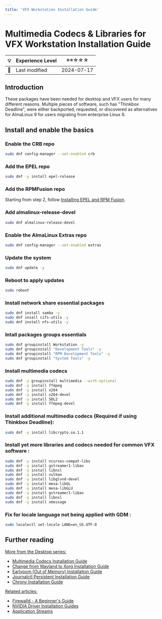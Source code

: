 ```yaml
---
title: 'VFX Workstation Installation Guide'
---
```


# Multimedia Codecs & Libraries for VFX Workstation Installation Guide

| 💡 | Experience Level  | ⭐⭐☆☆☆ |
|--- | --------- | --------|
| 📆 | Last modified | 2024-07-17 |


## Introduction

These packages have been needed for desktop and VFX users for many different reasons. Multiple pieces of software, such has "Thinkbox Deadline", were either backported, requested, or discovered as alternatives for AlmaLinux 9 for users migrating from enterprise Linux 8.

## Install and enable the basics

### Enable the CRB repo
```bash
sudo dnf config-manager --set-enabled crb
```
### Add the EPEL repo
```bash
sudo dnf -y install epel-release
```

### Add the RPMFusion repo
Starting from step 2, follow [Installing EPEL and RPM Fusion](/documentation/epel-and-rpmfusion/).

### Add almalinux-release-devel
```bash
sudo dnf almalinux-release-devel
```

### Enable the AlmaLinux Extras repo
```bash
sudo dnf config-manager --set-enabled extras
```

### Update the system 
```bash
sudo dnf update -y
```

### Reboot to apply updates
```bash
sudo reboot
```

### Install network share essential packages
 ```bash
sudo dnf install samba -y
sudo dnf insall cifs-utils -y
sudo dnf install nfs-utils -y
```   
    
### Intall packages groups essentials
 ```bash
sudo dnf groupinstall Workstation -y
sudo dnf groupinstall "Development Tools" -y
sudo dnf groupinstall "RPM Development Tools" -y
sudo dnf groupinstall "System Tools" -y
```  

### Install multimedia codecs
```bash
sudo dnf -y groupinstall multimedia --with-optional
sudo dnf -y install ffmpeg
sudo dnf -y install x264
sudo dnf -y install x264-devel
sudo dnf -y install SDL2
sudo dnf -y install ffmpeg-devel
```

### Install additional multimedia codecs **(Required if using Thinkbox Deadline)**:
```bash
sudo dnf -y install libcrypto.so.1.1
```

### Install yet more libraries and codecs needed for common VFX software :
```bash
sudo dnf -y install ncurses-compat-libs
sudo dnf -y install gstreamer1-libav
sudo dnf -y install libnsl
sudo dnf -y install vulkan
sudo dnf -y install libglvnd-devel
sudo dnf -y install mesa-libGL
sudo dnf -y install mesa-libGLU
sudo dnf -y install gstreamer1-libav
sudo dnf -y install libnsl
sudo dnf -y install xmessage
```

### Fix for locale language not being applied with GDM :
```bash
sudo localectl set-locale LANG=en_US.UTF-8
```
## Further reading

<u>More from the Desktop series:</u>

- [Multimedia Codecs Installation Guide](desktopseries01) 
- [Change from Wayland to Xorg Installation Guide](desktopseries03)
- [Earlyoom (Out of Memory) Installation Guide](desktopseries04)
- [Journalctl Persistent Installation Guide](desktopseries05)
- [Chrony Installation Guide](desktopseries06)

<u>Related articles:</u>

- [Firewalld - A Beginner's Guide](../system/SystemSeriesA02)
- [NVIDIA Driver Installation Guides](/series/nvidia/)   
- [Application Streams](../system/SystemSeriesA01)